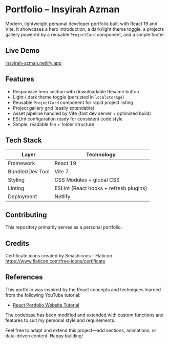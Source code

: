 ﻿# Portfolio – Insyirah Azman


Modern, lightweight personal developer portfolio built with React 19 and Vite. It showcases a hero introduction, a dark/light theme toggle, a projects gallery powered by a reusable `ProjectCard` component, and a simple footer.

## Live Demo

[insyirah-azman.netlify.app](https://insyirah-azman.netlify.app/)

## Features

- Responsive hero section with downloadable Resume button
- Light / dark theme toggle (persisted in `localStorage`)
- Reusable `ProjectCard` component for rapid project listing
- Project gallery grid (easily extendable)
- Asset pipeline handled by Vite (fast dev server + optimized build)
- ESLint configuration ready for consistent code style
- Simple, readable file + folder structure

## Tech Stack

| Layer            | Technology |
|------------------|------------|
| Framework        | React 19   |
| Bundler/Dev Tool | Vite 7     |
| Styling          | CSS Modules + global CSS |
| Linting          | ESLint (React hooks + refresh plugins) |
| Deployment       | Netlify    |


## Contributing

This repository primarily serves as a personal portfolio.

## Credits

Certificate icons created by Smashicons - Flaticon https://www.flaticon.com/free-icons/certificate

## References

This portfolio was inspired by the React concepts and techniques learned from the following YouTube tutorial:

- [React Portfolio Website Tutorial](https://youtu.be/ZpIel9cv4Jk?si=wLtkvWUw8PFAhp0u)

The codebase has been modified and extended with custom functions and features to suit my personal style and requirements.

Feel free to adapt and extend this project—add sections, animations, or data-driven content. Happy building!